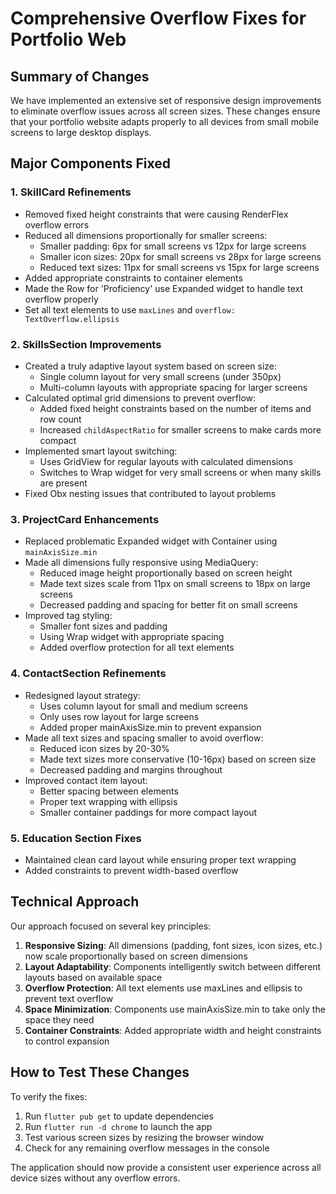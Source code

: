 # Comprehensive Overflow Fixes for Portfolio Web

## Summary of Changes

We have implemented an extensive set of responsive design improvements to eliminate overflow issues across all screen sizes. These changes ensure that your portfolio website adapts properly to all devices from small mobile screens to large desktop displays.

## Major Components Fixed

### 1. SkillCard Refinements
- Removed fixed height constraints that were causing RenderFlex overflow errors
- Reduced all dimensions proportionally for smaller screens:
  - Smaller padding: 6px for small screens vs 12px for large screens
  - Smaller icon sizes: 20px for small screens vs 28px for large screens
  - Reduced text sizes: 11px for small screens vs 15px for large screens
- Added appropriate constraints to container elements
- Made the Row for 'Proficiency' use Expanded widget to handle text overflow properly
- Set all text elements to use `maxLines` and `overflow: TextOverflow.ellipsis`

### 2. SkillsSection Improvements
- Created a truly adaptive layout system based on screen size:
  - Single column layout for very small screens (under 350px)
  - Multi-column layouts with appropriate spacing for larger screens
- Calculated optimal grid dimensions to prevent overflow:
  - Added fixed height constraints based on the number of items and row count
  - Increased `childAspectRatio` for smaller screens to make cards more compact
- Implemented smart layout switching:
  - Uses GridView for regular layouts with calculated dimensions
  - Switches to Wrap widget for very small screens or when many skills are present
- Fixed Obx nesting issues that contributed to layout problems

### 3. ProjectCard Enhancements
- Replaced problematic Expanded widget with Container using `mainAxisSize.min`
- Made all dimensions fully responsive using MediaQuery:
  - Reduced image height proportionally based on screen height
  - Made text sizes scale from 11px on small screens to 18px on large screens
  - Decreased padding and spacing for better fit on small screens
- Improved tag styling:
  - Smaller font sizes and padding
  - Using Wrap widget with appropriate spacing
  - Added overflow protection for all text elements

### 4. ContactSection Refinements
- Redesigned layout strategy:
  - Uses column layout for small and medium screens
  - Only uses row layout for large screens
  - Added proper mainAxisSize.min to prevent expansion
- Made all text sizes and spacing smaller to avoid overflow:
  - Reduced icon sizes by 20-30%
  - Made text sizes more conservative (10-16px) based on screen size
  - Decreased padding and margins throughout
- Improved contact item layout:
  - Better spacing between elements
  - Proper text wrapping with ellipsis
  - Smaller container paddings for more compact layout

### 5. Education Section Fixes
- Maintained clean card layout while ensuring proper text wrapping
- Added constraints to prevent width-based overflow

## Technical Approach

Our approach focused on several key principles:

1. **Responsive Sizing**: All dimensions (padding, font sizes, icon sizes, etc.) now scale proportionally based on screen dimensions
2. **Layout Adaptability**: Components intelligently switch between different layouts based on available space
3. **Overflow Protection**: All text elements use maxLines and ellipsis to prevent text overflow
4. **Space Minimization**: Components use mainAxisSize.min to take only the space they need
5. **Container Constraints**: Added appropriate width and height constraints to control expansion

## How to Test These Changes

To verify the fixes:
1. Run `flutter pub get` to update dependencies
2. Run `flutter run -d chrome` to launch the app
3. Test various screen sizes by resizing the browser window
4. Check for any remaining overflow messages in the console

The application should now provide a consistent user experience across all device sizes without any overflow errors. 